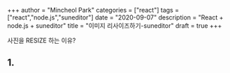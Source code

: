 +++
author = "Mincheol Park"
categories = ["react"]
tags = ["react","node.js","suneditor"]
date = "2020-09-07"
description = "React + node.js + suneditor"
title = "이미지 리사이즈하기-suneditor"
draft = true
+++

사진을 RESIZE 하는 이유?

## 1.
